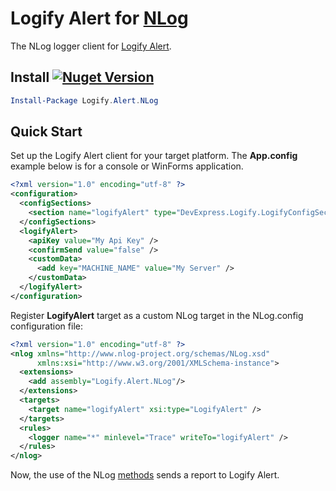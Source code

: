 # Logify Alert for [NLog](http://nlog-project.org/)

The NLog logger client for [Logify Alert](https://logify.devexpress.com).

## Install <a href="https://www.nuget.org/packages/Logify.Alert.NLog/"><img alt="Nuget Version" src="https://img.shields.io/nuget/v/Logify.Alert.NLog.svg" data-canonical-src="https://img.shields.io/nuget/v/Logify.Alert.NLog.svg" style="max-width:100%;" /></a>
```ps1
Install-Package Logify.Alert.NLog
```

## Quick Start

Set up the Logify Alert client for your target platform. The **App.config** example below is for a console or WinForms application.
```xml
<?xml version="1.0" encoding="utf-8" ?>
<configuration>
  <configSections>
    <section name="logifyAlert" type="DevExpress.Logify.LogifyConfigSection, Logify.Alert.Win" />
  </configSections>
  <logifyAlert>
    <apiKey value="My Api Key" />
    <confirmSend value="false" />
    <customData>
      <add key="MACHINE_NAME" value="My Server" />
    </customData>
  </logifyAlert>
</configuration>
```


Register **LogifyAlert** target as a custom NLog target in the NLog.config configuration file:

```xml
<?xml version="1.0" encoding="utf-8" ?>
<nlog xmlns="http://www.nlog-project.org/schemas/NLog.xsd"
      xmlns:xsi="http://www.w3.org/2001/XMLSchema-instance">
  <extensions>
    <add assembly="Logify.Alert.NLog"/>
  </extensions>
  <targets>
    <target name="logifyAlert" xsi:type="LogifyAlert" />
  </targets>
  <rules>
    <logger name="*" minlevel="Trace" writeTo="logifyAlert" />
  </rules>
</nlog>
```

Now, the use of the NLog [methods](https://github.com/NLog/NLog/wiki/Tutorial#writing-log-messages) sends a report to Logify Alert.
